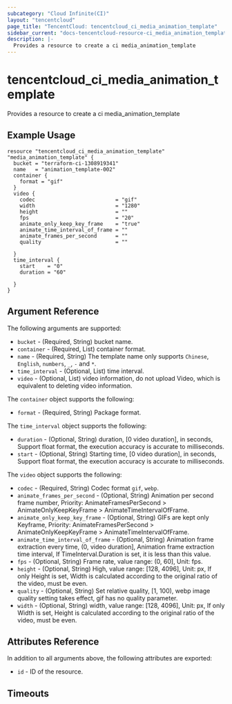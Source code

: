 ```yaml
---
subcategory: "Cloud Infinite(CI)"
layout: "tencentcloud"
page_title: "TencentCloud: tencentcloud_ci_media_animation_template"
sidebar_current: "docs-tencentcloud-resource-ci_media_animation_template"
description: |-
  Provides a resource to create a ci media_animation_template
---
```


# tencentcloud_ci_media_animation_template

Provides a resource to create a ci media_animation_template

## Example Usage

```hcl
resource "tencentcloud_ci_media_animation_template" "media_animation_template" {
  bucket = "terraform-ci-1308919341"
  name   = "animation_template-002"
  container {
    format = "gif"
  }
  video {
    codec                          = "gif"
    width                          = "1280"
    height                         = ""
    fps                            = "20"
    animate_only_keep_key_frame    = "true"
    animate_time_interval_of_frame = ""
    animate_frames_per_second      = ""
    quality                        = ""

  }
  time_interval {
    start    = "0"
    duration = "60"

  }
}
```

## Argument Reference

The following arguments are supported:

* `bucket` - (Required, String) bucket name.
* `container` - (Required, List) container format.
* `name` - (Required, String) The template name only supports `Chinese`, `English`, `numbers`, `_`, `-` and `*`.
* `time_interval` - (Optional, List) time interval.
* `video` - (Optional, List) video information, do not upload Video, which is equivalent to deleting video information.

The `container` object supports the following:

* `format` - (Required, String) Package format.

The `time_interval` object supports the following:

* `duration` - (Optional, String) duration, [0 video duration], in seconds, Support float format, the execution accuracy is accurate to milliseconds.
* `start` - (Optional, String) Starting time, [0 video duration], in seconds, Support float format, the execution accuracy is accurate to milliseconds.

The `video` object supports the following:

* `codec` - (Required, String) Codec format `gif`, `webp`.
* `animate_frames_per_second` - (Optional, String) Animation per second frame number, Priority: AnimateFramesPerSecond &gt; AnimateOnlyKeepKeyFrame &gt; AnimateTimeIntervalOfFrame.
* `animate_only_keep_key_frame` - (Optional, String) GIFs are kept only Keyframe, Priority: AnimateFramesPerSecond &gt; AnimateOnlyKeepKeyFrame &gt; AnimateTimeIntervalOfFrame.
* `animate_time_interval_of_frame` - (Optional, String) Animation frame extraction every time, (0, video duration], Animation frame extraction time interval, If TimeInterval.Duration is set, it is less than this value.
* `fps` - (Optional, String) Frame rate, value range: (0, 60], Unit: fps.
* `height` - (Optional, String) High, value range: [128, 4096], Unit: px, If only Height is set, Width is calculated according to the original ratio of the video, must be even.
* `quality` - (Optional, String) Set relative quality, [1, 100), webp image quality setting takes effect, gif has no quality parameter.
* `width` - (Optional, String) width, value range: [128, 4096], Unit: px, If only Width is set, Height is calculated according to the original ratio of the video, must be even.

## Attributes Reference

In addition to all arguments above, the following attributes are exported:

* `id` - ID of the resource.



## Timeouts

<no value>


